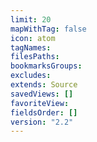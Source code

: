 ```yaml
---
limit: 20
mapWithTag: false
icon: atom
tagNames: 
filesPaths: 
bookmarksGroups: 
excludes: 
extends: Source
savedViews: []
favoriteView: 
fieldsOrder: []
version: "2.2"
---
```

